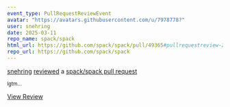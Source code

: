 ```yaml
---
event_type: PullRequestReviewEvent
avatar: "https://avatars.githubusercontent.com/u/7978778?"
user: snehring
date: 2025-03-11
repo_name: spack/spack
html_url: https://github.com/spack/spack/pull/49365#pullrequestreview-2674850660
repo_url: https://github.com/spack/spack
---
```


<a href='https://github.com/snehring' target='_blank'>snehring</a> <a href='https://github.com/spack/spack/pull/49365#pullrequestreview-2674850660' target='_blank'>reviewed</a> a <a href='https://github.com/spack/spack/pull/49365' target='_blank'>spack/spack pull request</a>

<small>lgtm...</small>

<a href='https://github.com/spack/spack/pull/49365#pullrequestreview-2674850660' target='_blank'>View Review</a>